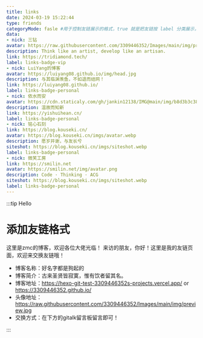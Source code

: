 ```yaml
---
title: links
date: 2024-03-19 15:22:44
type: friends
categoryMode: fasle #用于控制友链展示的格式，true 就是把友链按 label 分类展示，false 就是都在一起展示
data:
- nick: 三钻
avatar: https://raw.githubusercontent.com/3309446352/Images/main/img/preview.jpg
description: Think like an artist, develop like an artisan.
link: https://tridiamond.tech/
label: links-badge-vip
- nick: LuiYang的博客
avatar: https://luiyang08.github.io/img/head.jpg
description: 与其临渊羡鱼，不如退而结网！
link: https://luiyang08.github.io/
label: links-badge-personal
- nick: 依水而安
avatar: https://cdn.staticaly.com/gh/jankin12138/IMG@main/img/b8d3b3c382fa44e5c92a361d33e0c616_hd.4sew3rxcedq0.jpg
description: 温故而知新
link: https://yishuihean.cn/
label: links-badge-personal
- nick: 铭心石刻
link: https://blog.kouseki.cn/
avatar: https://blog.kouseki.cn/imgs/avatar.webp
description: 愿岁并谢，与友长兮
siteshot: https://blog.kouseki.cn/imgs/siteshot.webp
label: links-badge-personal
- nick: 微笑工房
link: https://smilin.net
avatar: https://smilin.net/img/avatar.png
description: Code · Thinking · ACG
siteshot: https://blog.kouseki.cn/imgs/siteshot.webp
label: links-badge-personal
---
```

:::tip Hello
# 添加友链格式
这里是zmc的博客，欢迎各位大佬光临！
来访的朋友，你好！这里是我的友链页面，欢迎来交换友链哦！
- 博客名称：好名字都是狗起的
- 博客简介：古来圣贤皆寂寞，惟有饮者留其名。
- 博客地址：https://hexo-git-test-3309446352s-projects.vercel.app/ or https://3309446352.github.io/
- 头像地址：https://raw.githubusercontent.com/3309446352/Images/main/img/preview.jpg
- 交换方式：在下方的gitalk留言板留言即可！

:::

<!DOCTYPE html>
<html lang="en">

<head>
  <meta charset="UTF-8">
  <meta name="viewport" content="width=device-width, initial-scale=1.0">
  <title>Document</title>
  <link rel="stylesheet" href="https://unpkg.com/qexo-friends/friends.css" />
</head>

<body>
  <div id="qexo-friends"></div>


</body>

</html>

<script src="https://cdn.jsdelivr.net/npm/qexo-static@1.6.0/hexo/friends.js"></script>
<script>
  loadQexoFriends("qexo-friends", "${https://qexohexoblog.vercel.app}")
</script>